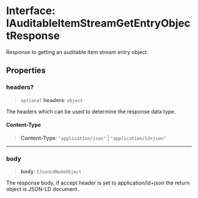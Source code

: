 # Interface: IAuditableItemStreamGetEntryObjectResponse

Response to getting an auditable item stream entry object.

## Properties

### headers?

> `optional` **headers**: `object`

The headers which can be used to determine the response data type.

#### Content-Type

> **Content-Type**: `"application/json"` \| `"application/ld+json"`

***

### body

> **body**: `IJsonLdNodeObject`

The response body, if accept header is set to application/ld+json the return object is JSON-LD document.

